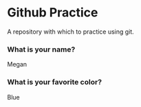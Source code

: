 # Github Practice

A repository with which to practice using git.

### What is your name?

Megan


### What is your favorite color?

Blue
